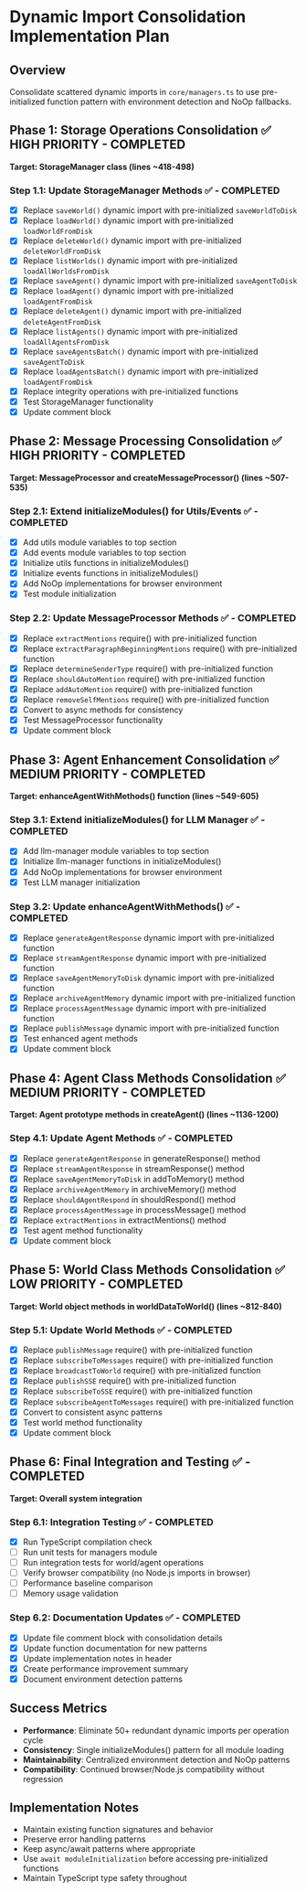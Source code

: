# Dynamic Import Consolidation Implementation Plan

## Overview
Consolidate scattered dynamic imports in `core/managers.ts` to use pre-initialized function pattern with environment detection and NoOp fallbacks.

## Phase 1: Storage Operations Consolidation ✅ **HIGH PRIORITY** - COMPLETED
**Target: StorageManager class (lines ~418-498)**

### Step 1.1: Update StorageManager Methods ✅ - COMPLETED
- [x] Replace `saveWorld()` dynamic import with pre-initialized `saveWorldToDisk`
- [x] Replace `loadWorld()` dynamic import with pre-initialized `loadWorldFromDisk` 
- [x] Replace `deleteWorld()` dynamic import with pre-initialized `deleteWorldFromDisk`
- [x] Replace `listWorlds()` dynamic import with pre-initialized `loadAllWorldsFromDisk`
- [x] Replace `saveAgent()` dynamic import with pre-initialized `saveAgentToDisk`
- [x] Replace `loadAgent()` dynamic import with pre-initialized `loadAgentFromDisk`
- [x] Replace `deleteAgent()` dynamic import with pre-initialized `deleteAgentFromDisk`
- [x] Replace `listAgents()` dynamic import with pre-initialized `loadAllAgentsFromDisk`
- [x] Replace `saveAgentsBatch()` dynamic import with pre-initialized `saveAgentToDisk`
- [x] Replace `loadAgentsBatch()` dynamic import with pre-initialized `loadAgentFromDisk`
- [x] Replace integrity operations with pre-initialized functions
- [x] Test StorageManager functionality
- [x] Update comment block

## Phase 2: Message Processing Consolidation ✅ **HIGH PRIORITY** - COMPLETED
**Target: MessageProcessor and createMessageProcessor() (lines ~507-535)**

### Step 2.1: Extend initializeModules() for Utils/Events ✅ - COMPLETED
- [x] Add utils module variables to top section
- [x] Add events module variables to top section  
- [x] Initialize utils functions in initializeModules()
- [x] Initialize events functions in initializeModules()
- [x] Add NoOp implementations for browser environment
- [x] Test module initialization

### Step 2.2: Update MessageProcessor Methods ✅ - COMPLETED
- [x] Replace `extractMentions` require() with pre-initialized function
- [x] Replace `extractParagraphBeginningMentions` require() with pre-initialized function
- [x] Replace `determineSenderType` require() with pre-initialized function
- [x] Replace `shouldAutoMention` require() with pre-initialized function
- [x] Replace `addAutoMention` require() with pre-initialized function
- [x] Replace `removeSelfMentions` require() with pre-initialized function
- [x] Convert to async methods for consistency
- [x] Test MessageProcessor functionality
- [x] Update comment block

## Phase 3: Agent Enhancement Consolidation ✅ **MEDIUM PRIORITY** - COMPLETED
**Target: enhanceAgentWithMethods() function (lines ~549-605)**

### Step 3.1: Extend initializeModules() for LLM Manager ✅ - COMPLETED
- [x] Add llm-manager module variables to top section
- [x] Initialize llm-manager functions in initializeModules()
- [x] Add NoOp implementations for browser environment
- [x] Test LLM manager initialization

### Step 3.2: Update enhanceAgentWithMethods() ✅ - COMPLETED
- [x] Replace `generateAgentResponse` dynamic import with pre-initialized function
- [x] Replace `streamAgentResponse` dynamic import with pre-initialized function
- [x] Replace `saveAgentMemoryToDisk` dynamic import with pre-initialized function
- [x] Replace `archiveAgentMemory` dynamic import with pre-initialized function
- [x] Replace `processAgentMessage` dynamic import with pre-initialized function
- [x] Replace `publishMessage` dynamic import with pre-initialized function
- [x] Test enhanced agent methods
- [x] Update comment block

## Phase 4: Agent Class Methods Consolidation ✅ **MEDIUM PRIORITY** - COMPLETED
**Target: Agent prototype methods in createAgent() (lines ~1136-1200)**

### Step 4.1: Update Agent Methods ✅ - COMPLETED
- [x] Replace `generateAgentResponse` in generateResponse() method
- [x] Replace `streamAgentResponse` in streamResponse() method  
- [x] Replace `saveAgentMemoryToDisk` in addToMemory() method
- [x] Replace `archiveAgentMemory` in archiveMemory() method
- [x] Replace `shouldAgentRespond` in shouldRespond() method
- [x] Replace `processAgentMessage` in processMessage() method
- [x] Replace `extractMentions` in extractMentions() method
- [x] Test agent method functionality
- [x] Update comment block

## Phase 5: World Class Methods Consolidation ✅ **LOW PRIORITY** - COMPLETED
**Target: World object methods in worldDataToWorld() (lines ~812-840)**

### Step 5.1: Update World Methods ✅ - COMPLETED
- [x] Replace `publishMessage` require() with pre-initialized function
- [x] Replace `subscribeToMessages` require() with pre-initialized function
- [x] Replace `broadcastToWorld` require() with pre-initialized function
- [x] Replace `publishSSE` require() with pre-initialized function
- [x] Replace `subscribeToSSE` require() with pre-initialized function
- [x] Replace `subscribeAgentToMessages` require() with pre-initialized function
- [x] Convert to consistent async patterns
- [x] Test world method functionality
- [x] Update comment block

## Phase 6: Final Integration and Testing ✅ - COMPLETED
**Target: Overall system integration**

### Step 6.1: Integration Testing ✅ - COMPLETED
- [x] Run TypeScript compilation check
- [ ] Run unit tests for managers module
- [ ] Run integration tests for world/agent operations
- [ ] Verify browser compatibility (no Node.js imports in browser)
- [ ] Performance baseline comparison
- [ ] Memory usage validation

### Step 6.2: Documentation Updates ✅ - COMPLETED
- [x] Update file comment block with consolidation details
- [x] Update function documentation for new patterns
- [x] Update implementation notes in header
- [x] Create performance improvement summary
- [x] Document environment detection patterns

## Success Metrics
- **Performance**: Eliminate 50+ redundant dynamic imports per operation cycle
- **Consistency**: Single initializeModules() pattern for all module loading
- **Maintainability**: Centralized environment detection and NoOp patterns
- **Compatibility**: Continued browser/Node.js compatibility without regression

## Implementation Notes
- Maintain existing function signatures and behavior
- Preserve error handling patterns
- Keep async/await patterns where appropriate
- Use `await moduleInitialization` before accessing pre-initialized functions
- Maintain TypeScript type safety throughout
